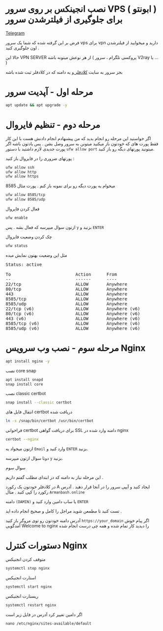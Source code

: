 # نصب انجینکس بر روی سرور VPS ( ابونتو ) برای جلوگیری از فیلترشدن سرور
 <a href="https://t.me/armanibashivpn" target="_blank"> Telegram </a>
 
فرض بر این گرفته شده که شما یک سرور vps برای vpn دارید و میخوایید از فیلترشدن اون جلوگیری کنید . 

حالا این VPN SERVER از هر نوعش میتونه باشه ( پروکسی تلگرام ، سرور V2ray یا ... )

بجز سرور به سایت <a href="https://cloudfale.com" target="_blank"> کلادفلر </a>و یه دامنه که در کلادفلر ثبت شده باشه 

# مرحله اول - آپدیت سرور

```bash
apt update && apt upgrade -y
```

# مرحله دوم - تنظیم فایروال
اگر خواستید این مرحله رو انجام بدید که من پیشنهادم انجام دادنش هست با این کار فقط پورت های که خودتون باز میکنید میتونن به سرور وصل بشن . پس یادتون باشه اگر پورت جدیدی لازم داشتید با دستور `ufw allow port` میتونید پورتهای دیگه رو باز کنید.

پورتهای ضروری را در فایروال باز کنید :

```bash
ufw allow ssh
ufw allow http
ufw allow https
```

میخوام یه پورت دیگه رو برای نمونه باز کنم . پورت مثال 8585
```bash
ufw allow 8585/tcp
ufw allow 8585/udp
```
فعال کردن فایروال

```bash
ufw enable
```
ازتون سوال میپرسه که فعال بشه . پس `y` بزنید و `ENTER`

چک کردن وضعیت فایروال
```bash
ufw status
```
مثل این وضعیت بهتون نمایش میده

<pre>
Status: active

To                         Action      From
--                         ------      ----
22/tcp                     ALLOW       Anywhere
80/tcp                     ALLOW       Anywhere
443                        ALLOW       Anywhere
8585/tcp                   ALLOW       Anywhere
8585/udp                   ALLOW       Anywhere
22/tcp (v6)                ALLOW       Anywhere (v6)
80/tcp (v6)                ALLOW       Anywhere (v6)
443 (v6)                   ALLOW       Anywhere (v6)
8585/tcp (v6)              ALLOW       Anywhere (v6)
8585/udp (v6)              ALLOW       Anywhere (v6)
</pre>
# مرحله سوم - نصب وب سرویس Nginx
```bash
apt install nginx -y
```

نصب core snap 
```bash
apt install snapd
snap install core
```
نصب classic certbot
```bash
snap install --classic certbot
```
انتقال فایل های certbot دریافت شده
```bash
ln -s /snap/bin/certbot /usr/bin/certbot
```
فراخوانی certbot برای دریافت گواهی SSL دامنه وارد شده در nginx 
```bash
certbot --nginx
```
ازتون میخواد یه `Email` وارد کنید و `ENTER` بزنید.

دوتا سوال ازتون میپرسه `y` بزنید.

سوال سوم

این مرحله نیاز به دامنه که در ابتدای مطلب گفتم داریم .

در کلادفلر خودتون یک رکورد A  ایجاد کنید و آیپی سرور را در آنجا قرار دهید . آدرس رکورد را کپی کنید . مثال `Armanbash.online`

دامنه `(DAMIN)` یا ساب دامین وارد کنید و `ENTER`

تست کنید تا مطمعن شوید مراجل را کامل و صحیح انجام داده اید . 

آدرس دامنه خودتون رو توی مروگر باز کنید `https://your_domain` اگر پیام خوش آمدگویی Welcome to nginx را دیدید کار تمام شده و همه چی درست انجام شده 




# دستورات کنترل Nginx

متوقف کردن انجنیکس
```bash
systemctl stop nginx
```
استارت انجنیکس
```bash
systemctl start nginx
```
ریستارت انجنیکس
```bash
systemctl restart nginx
```
اگر دامین تغییر کرد آدرس در فایل زیر است
```
nano /etc/nginx/sites-available/default
```
